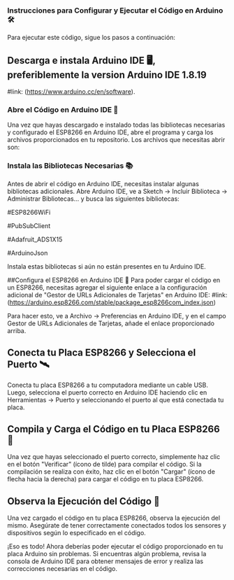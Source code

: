 
### Instrucciones para Configurar y Ejecutar el Código en Arduino 🛠️
Para ejecutar este código, sigue los pasos a continuación:

## Descarga e instala Arduino IDE 🖥️, preferiblemente la version Arduino IDE 1.8.19
#link: (https://www.arduino.cc/en/software).

### Abre el Código en Arduino IDE 📝
Una vez que hayas descargado e instalado todas las bibliotecas necesarias y configurado el ESP8266 en Arduino IDE, abre el programa y carga los archivos proporcionados en tu repositorio. Los archivos que necesitas abrir son:

### Instala las Bibliotecas Necesarias 📚
Antes de abrir el código en Arduino IDE, necesitas instalar algunas bibliotecas adicionales. Abre Arduino IDE, ve a Sketch -> Incluir Biblioteca -> Administrar Bibliotecas... y busca las siguientes bibliotecas:

#ESP8266WiFi

#PubSubClient

#Adafruit_ADS1X15

#ArduinoJson

Instala estas bibliotecas si aún no están presentes en tu Arduino IDE.

##Configura el ESP8266 en Arduino IDE 🔌
Para poder cargar el código en un ESP8266, necesitas agregar el siguiente enlace a la configuración adicional de "Gestor de URLs Adicionales de Tarjetas" en Arduino IDE:
#link:(https://arduino.esp8266.com/stable/package_esp8266com_index.json)

Para hacer esto, ve a Archivo -> Preferencias en Arduino IDE, y en el campo Gestor de URLs Adicionales de Tarjetas, añade el enlace proporcionado arriba.

## Conecta tu Placa ESP8266 y Selecciona el Puerto 🛰️
Conecta tu placa ESP8266 a tu computadora mediante un cable USB. Luego, selecciona el puerto correcto en Arduino IDE haciendo clic en Herramientas -> Puerto y seleccionando el puerto al que está conectada tu placa.


## Compila y Carga el Código en tu Placa ESP8266 🚀
Una vez que hayas seleccionado el puerto correcto, simplemente haz clic en el botón "Verificar" (ícono de tilde) para compilar el código. Si la compilación se realiza con éxito, haz clic en el botón "Cargar" (ícono de flecha hacia la derecha) para cargar el código en tu placa ESP8266.

## Observa la Ejecución del Código 🧐
Una vez cargado el código en tu placa ESP8266, observa la ejecución del mismo. Asegúrate de tener correctamente conectados todos los sensores y dispositivos según lo especificado en el código.

¡Eso es todo! Ahora deberías poder ejecutar el código proporcionado en tu placa Arduino sin problemas. Si encuentras algún problema, revisa la consola de Arduino IDE para obtener mensajes de error y realiza las correcciones necesarias en el código.